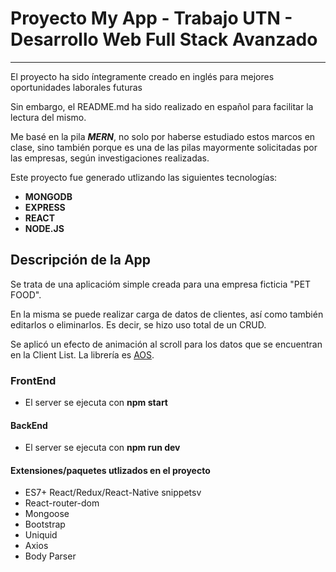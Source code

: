 # Proyecto My App - Trabajo UTN - Desarrollo Web Full Stack Avanzado

********************************

El proyecto ha sido íntegramente creado en inglés para mejores oportunidades laborales futuras
>
Sin embargo, el README.md ha sido realizado en español para facilitar la lectura del mismo.
>
Me basé en la pila ***MERN***, no solo por haberse estudiado estos marcos en clase, sino también porque es una de las pilas mayormente solicitadas por las empresas, según investigaciones realizadas.
>
Este proyecto fue generado utlizando las siguientes tecnologías:

- **MONGODB**
- **EXPRESS**
- **REACT**
- **NODE.JS**

## Descripción de la App

Se trata de una aplicacióm simple creada para una empresa ficticia "PET FOOD".

En la misma se puede realizar carga de datos de clientes, así como también editarlos o eliminarlos. Es decir, se hizo uso total de un CRUD.

Se aplicó un efecto de animación al scroll para los datos que se encuentran en la Client List. La librería es [AOS](https://michalsnik.github.io/aos/).

### FrontEnd

- El server se ejecuta con **npm start**

#### BackEnd

- El server se ejecuta con **npm run dev**

#### Extensiones/paquetes utlizados en el proyecto

- ES7+ React/Redux/React-Native snippetsv
- React-router-dom
- Mongoose
- Bootstrap
- Uniquid
- Axios
- Body Parser
